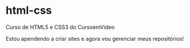 # html-css
 Curso de HTML5 e CSS3 do CursoemVideo

Estou apendendo a crisr sites e agora vou  gerenciar meus repositórios! 
<a href="https://wilson377.github.io/html-css/exercicios/ex001/index.html">